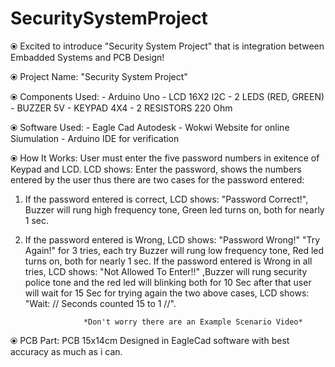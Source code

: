 # SecuritySystemProject
⦿ Excited to introduce "Security System Project" that is integration between Embadded Systems and PCB Design!

⦿ Project Name: "Security System Project"

⦿ Components Used: - Arduino Uno
                 - LCD 16X2 I2C
                 - 2 LEDS (RED, GREEN)
                 - BUZZER 5V
                 - KEYPAD 4X4
                 - 2 RESISTORS 220 Ohm
                 
⦿ Software Used: - Eagle Cad Autodesk
               - Wokwi Website for online Siumulation
               - Arduino IDE for verification
               
⦿ How It Works: User must enter the five password numbers in exitence of Keypad and LCD. LCD shows: Enter the password, shows the numbers entered by the user thus there are two cases for the password entered:
1) If the password entered is correct, LCD shows: "Password Correct!", Buzzer will rung high frequency tone, Green led turns on, both for nearly 1 sec.
2) If the password entered is Wrong, LCD shows: "Password Wrong!" "Try Again!" for 3 tries, each try Buzzer will rung low frequency tone, Red led turns on, both for nearly 1 sec. If the password entered is Wrong in all tries, LCD shows: "Not Allowed To Enter!!" ,Buzzer will rung security police tone and the red led will blinking both for 10 Sec after that user will wait for 15 Sec for trying again the two above cases,  LCD shows: "Wait: // Seconds counted 15 to 1 //".

                    *Don't worry there are an Example Scenario Video*
⦿ PCB Part: PCB 15x14cm Designed in EagleCad software with best accuracy as much as i can.

